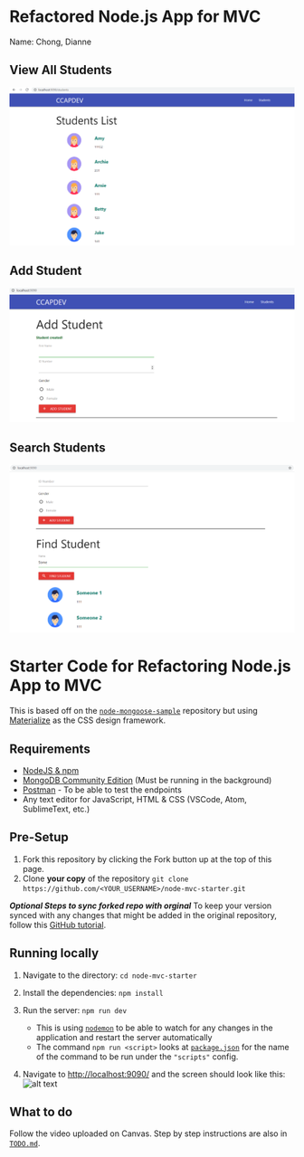 
# Refactored Node.js App for MVC

Name: Chong, Dianne

## View All Students

![alt text](screens/view-all.png)

## Add Student

![alt text](screens/add-student.png)

## Search Students

![alt text](screens/search-students.png)















# Starter Code for Refactoring Node.js App to MVC

This is based off on the [`node-mongoose-sample`](https://github.com/unisse-courses/node-mongoose-sample) repository but using [Materialize](https://materializecss.com/) as the CSS design framework.

## Requirements
* [NodeJS & npm](https://www.npmjs.com/get-npm)
* [MongoDB Community Edition](https://docs.mongodb.com/manual/administration/install-community/) (Must be running in the background)
* [Postman](https://www.postman.com/) - To be able to test the endpoints
* Any text editor for JavaScript, HTML & CSS (VSCode, Atom, SublimeText, etc.)

## Pre-Setup
1. Fork this repository by clicking the Fork button up at the top of this page.
2. Clone **your copy** of the repository `git clone https://github.com/<YOUR_USERNAME>/node-mvc-starter.git`

**_Optional Steps to sync forked repo with orginal_**
To keep your version synced with any changes that might be added in the original repository, follow this [GitHub tutorial](https://help.github.com/en/github/getting-started-with-github/fork-a-repo).

## Running locally
1. Navigate to the directory: `cd node-mvc-starter`
2. Install the dependencies: `npm install`
3. Run the server: `npm run dev`
    - This is using [`nodemon`](https://github.com/remy/nodemon#nodemon) to be able to watch for any changes in the application and restart the server automatically
    - The command `npm run <script>` looks at [`package.json`](package.json) for the name of the command to be run under the `"scripts"` config.

4. Navigate to [http://localhost:9090/](http://localhost:9090/) and the screen should look like this:
    ![alt text](screens/expected-screen.png "Expected home page")

## What to do
Follow the video uploaded on Canvas. Step by step instructions are also in [`TODO.md`](TODO.md).
